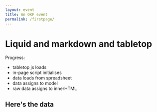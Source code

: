 ```yaml
---
layout: event
title: An OKF event
permalink: /firstpage/
---
```


# Liquid and markdown and tabletop

Progress:

- tabletop js loads
- in-page script initialises
- data loads from spreadsheet
- data assigns to model
- raw data assigns to innerHTML

<script type='text/javascript'>    
  var publicSpreadsheetUrl = 'https://docs.google.com/spreadsheets/d/1cXHJ8DsS7kndV2xfdR48RNx1s2ySxOOH92EQIIa6-Wc/edit?usp=sharing';

  function init() {
    Tabletop.init( { key: publicSpreadsheetUrl,
                     callback: showInfo,
                     simpleSheet: true } )
  }

//  function showInfo(data, tabletop) {
//    alert('Successfully processed!')
//    console.log(data);
//  }

  function showInfo(data, tabletop)  {
    data.forEach(function(data) {
      event_title.innerHTML = data.event_title;
      event_startdate.innerHTML = data.event_startdate;
      event_enddate.innerHTML = data.event_enddate;
      event_timing.innerHTML = data.event_timing;
      Event_location.innerHTML = data.Event_location;
      event_livestreamshow.innerHTML = data.event_livestreamshow;
      event_livestream.innerHTML = data.event_livestream;
      event_summary.innerHTML = data.event_summary;
      event_prerequisites.innerHTML = data.event_prerequisites;
      event_facilitators.innerHTML = data.event_facilitators;
      event_access.innerHTML = data.event_access;
      event_language.innerHTML = data.event_language;
      event_preparation.innerHTML = data.event_preparation;
      event_agendashow.innerHTML = data.event_agendashow;
      event_agenda.innerHTML = data.event_agenda;
      event_liveresources.innerHTML = data.event_liveresources;
      event_washupshow.innerHTML = data.event_washupshow;
      event_washupshow.innerHTML = data.event_washupshow;
 });
    }

  window.addEventListener('DOMContentLoaded', init)
</script>
<h2>Here's the data</h2>
<p id="event_title"></p>
<p id="event_startdate"></p>
<p id="event_enddate"></p>
<p id="event_timing"></p>
<p id="Event_location"></p>
<p id="event_livestreamshow"></p>
<p id="event_livestream"></p>
<p id="event_summary"></p>
<p id="event_prerequisites"></p>
<p id="event_facilitators"></p>
<p id="event_access"></p>
<p id="event_language"></p>
<p id="event_preparation"></p>
<p id="event_agendashow"></p>
<p id="event_agenda"></p>
<p id="event_liveresources"></p>
<p id="event_washupshow"></p>
<p id="event_washup"></p>
